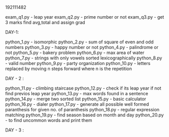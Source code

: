 192111482

exam_q1.py - leap year
exam_q2.py - prime number or not
exam_q3.py - get 3 marks find avg,total and assign grad

DAY-1:

python_1.py - isomorphic
python_2.py - sum of square of even and odd numbers
python_3.py - happy number or not
python_4.py - palindrome or not
python_5.py - bakery problem
python_6.py - max area of water
python_7.py - strings with only vowels sorted lexicographically 
python_8.py - valid number
python_9.py - party organization
python_10.py - letters replaced by moving n steps forward where n is the repetition

DAY - 2 :

python_11.py - climbing staircase
python_12.py - check if its leap year if not find previos leap year
python_13.py - max words found in a sentence
python_14.py - merge two sorted list
python_15.py - basic calculator
python_16.py - dialer
python_17.py - generate all possible well formed paranthesis for given no. of paranthesis
python_18.py - regular expression matching
python_19.py - find season based on month and day
python_20.py - to find uncommon words and print them

DAY - 3 :


